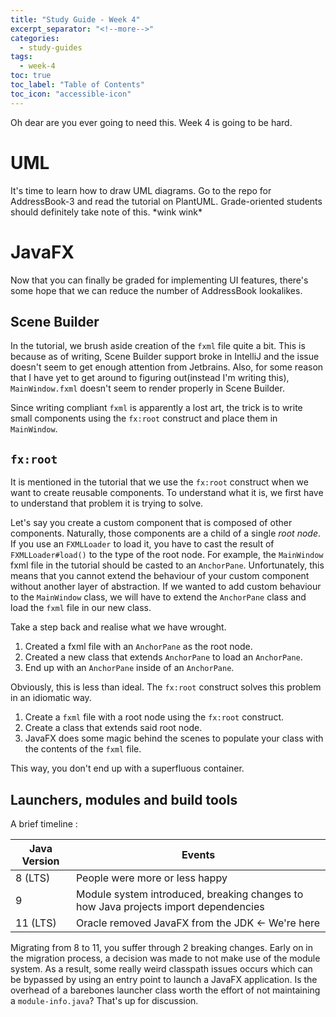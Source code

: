 ```yaml
---
title: "Study Guide - Week 4"
excerpt_separator: "<!--more-->"
categories:
  - study-guides
tags:
  - week-4
toc: true
toc_label: "Table of Contents"
toc_icon: "accessible-icon"
---
```


Oh dear are you ever going to need this. 
Week 4 is going to be hard.
<!--more-->

# UML 
It's time to learn how to draw UML diagrams. 
Go to the repo for AddressBook-3 and read the tutorial on PlantUML. 
Grade-oriented students should definitely take note of this.
\*wink wink*

# JavaFX
Now that you can finally be graded for implementing UI features, there's some hope that we can reduce the number of AddressBook lookalikes. 

## Scene Builder
In the tutorial, we brush aside creation of the `fxml` file quite a bit. 
This is because as of writing, Scene Builder support broke in IntelliJ and the issue doesn't seem to get enough attention from Jetbrains.
Also, for some reason that I have yet to get around to figuring out(instead I'm writing this), `MainWindow.fxml` doesn't seem to render properly in Scene Builder.

Since writing compliant `fxml` is apparently a lost art, the trick is to write small components using the `fx:root` construct and place them in `MainWindow`.

## `fx:root`  
It is mentioned in the tutorial that we use the `fx:root` construct when we want to create reusable components. 
To understand what it is, we first have to understand that problem it is trying to solve.

Let's say you create a custom component that is composed of other components.
Naturally, those components are a child of a single _root node_.
If you use an `FXMLLoader` to load it, you have to cast the result of `FXMLLoader#load()` to the type of the root node.
For example, the `MainWindow` fxml file in the tutorial should be casted to an `AnchorPane`. 
Unfortunately, this means that you cannot extend the behaviour of your custom component without another layer of abstraction.
If we wanted to add custom behaviour to the `MainWindow` class, we will have to extend the `AnchorPane` class and load the `fxml` file in our new class.

Take a step back and realise what we have wrought.
1. Created a fxml file with an `AnchorPane` as the root node.
1. Created a new class that extends `AnchorPane` to load an `AnchorPane`. 
1. End up with an `AnchorPane` inside of an `AnchorPane`.  


Obviously, this is less than ideal.
The `fx:root` construct solves this problem in an idiomatic way.

1. Create a `fxml` file with a root node using the `fx:root` construct.
1. Create a class that extends said root node.
1. JavaFX does some magic behind the scenes to populate your class with the contents of the `fxml` file.

This way, you don't end up with a superfluous container.

## Launchers, modules and build tools
A brief timeline :

Java Version | Events
---|---
8 (LTS) | People were more or less happy
9 | Module system introduced, breaking changes to how Java projects import dependencies
11 (LTS) | Oracle removed JavaFX from the JDK ← We're here

Migrating from 8 to 11, you suffer through 2 breaking changes.
Early on in the migration process, a decision was made to not make use of the module system.
As a result, some really weird classpath issues occurs which can be bypassed by using an entry point to launch a JavaFX application.
Is the overhead of a barebones launcher class worth the effort of not maintaining a `module-info.java`? 
That's up for discussion. 
 

